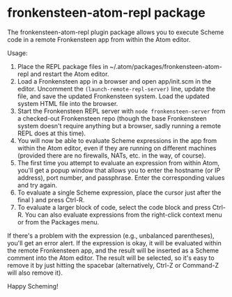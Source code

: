# fronkensteen-atom-repl package

The fronkensteen-atom-repl plugin package allows you to execute Scheme code in a remote Fronkensteen app from within the Atom editor.

Usage:

1. Place the REPL package files in ~/.atom/packages/fronkensteen-atom-repl and restart the Atom editor.
2. Load a Fronkensteen app in a browser and open app/init.scm in the editor. Uncomment the `(launch-remote-repl-server)` line, update the file, and save the updated Fronkensteen system. Load the updated system HTML file into the browser.
3. Start the Fronkensteen REPL server with `node fronkensteen-server` from a checked-out Fronkensteen repo (though the base Fronkensteen system doesn't require anything but a browser, sadly running a remote REPL does at this time).
4. You will now be able to evaluate Scheme expressions in the app from within the Atom editor, even if they are running on different machines (provided there are no firewalls, NATs, etc. in the way, of course).
5. The first time you attempt to evaluate an expression from within Atom, you'll get a popup window that allows you to enter the hostname (or IP address), port number, and passphrase. Enter the corresponding values and try again.
6. To evaluate a single Scheme expression, place the cursor just after the final ) and press Ctrl-R.
8. To evaluate a larger block of code, select the code block and press Ctrl-R. You can also evaluate expressions from the right-click context menu or from the Packages menu.

If there's a problem with the expression (e.g., unbalanced parentheses), you'll get an error alert. If the expression is okay, it will be evaluated within the remote Fronkensteen app, and the result will be inserted as a Scheme comment into the Atom editor. The result will be selected, so it's easy to remove it by just hitting the spacebar (alternatively, Ctrl-Z or Command-Z will also remove it).

Happy Scheming!
